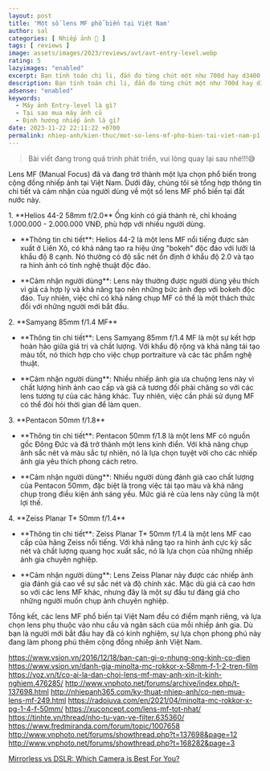 ```yaml
---
layout: post
title: 'Một số lens MF phổ biến tại Việt Nam'
author: sal
categories: [ Nhiếp ảnh 📸 ]
tags: [ reviews ]
image: assets/images/2023/reviews/avt/avt-entry-level.webp
rating: 5
lazyimages: "enabled"
excerpt: Bạn tính toán chi li, đắn đo từng chút một như 700d hay d3400 chụp nét hơn, thì bài viết này là của bạn. Những chiếc máy entry-level rẻ những cũng là đắt. Tại sao vậy?
description: Bạn tính toán chi li, đắn đo từng chút một như 700d hay d3400 chụp nét hơn, thì bài viết này là của bạn. Những chiếc máy entry-level rẻ những cũng là đắt. Tại sao vậy?
adsense: "enabled"
keywords:
  - Máy ảnh Entry-level là gì?
  - Tại sao mua máy ảnh cũ
  - Định hướng nhiếp ảnh là gì?
date: 2023-11-22 22:11:22 +0700
permalink: nhiep-anh/kien-thuc/mot-so-lens-mf-pho-bien-tai-viet-nam-p1
---
```


> Bài viết đang trong quá trình phát triển, vui lòng quay lại sau nhé!!!😅

Lens MF (Manual Focus) đã và đang trở thành một lựa chọn phổ biến trong cộng đồng nhiếp ảnh tại Việt Nam. Dưới đây, chúng tôi sẽ tổng hợp thông tin chi tiết và cảm nhận của người dùng về một số lens MF phổ biến tại đất nước này.

1\. \*\*Helios 44-2 58mm f/2.0\*\* Ống kính có giá thành rẻ, chỉ khoảng 1.000.000 - 2.000.000 VNĐ, phù hợp với nhiều người dùng.
  - \*\*Thông tin chi tiết\*\*: Helios 44-2 là một lens MF nổi tiếng được sản xuất ở Liên Xô, có khả năng tạo ra hiệu ứng "bokeh" độc đáo với lưỡi lá khẩu độ 8 cạnh. Nó thường có độ sắc nét ổn định ở khẩu độ 2.0 và tạo ra hình ảnh có tính nghệ thuật độc đáo.

  - \*\*Cảm nhận người dùng\*\*: Lens này thường được người dùng yêu thích vì giá cả hợp lý và khả năng tạo nên những bức ảnh đẹp với bokeh độc đáo. Tuy nhiên, việc chỉ có khả năng chụp MF có thể là một thách thức đối với những người mới bắt đầu.

2\. \*\*Samyang 85mm f/1.4 MF\*\*
  - \*\*Thông tin chi tiết\*\*: Lens Samyang 85mm f/1.4 MF là một sự kết hợp hoàn hảo giữa giá trị và chất lượng. Với khẩu độ rộng và khả năng tái tạo màu tốt, nó thích hợp cho việc chụp portraiture và các tác phẩm nghệ thuật.

  - \*\*Cảm nhận người dùng\*\*: Nhiều nhiếp ảnh gia ưa chuộng lens này vì chất lượng hình ảnh cao cấp và giá cả tương đối phải chăng so với các lens tương tự của các hãng khác. Tuy nhiên, việc cần phải sử dụng MF có thể đòi hỏi thời gian để làm quen.

3\. \*\*Pentacon 50mm f/1.8\*\*
  - \*\*Thông tin chi tiết\*\*: Pentacon 50mm f/1.8 là một lens MF có nguồn gốc Đông Đức và đã trở thành một lens kinh điển. Với khả năng chụp ảnh sắc nét và màu sắc tự nhiên, nó là lựa chọn tuyệt vời cho các nhiếp ảnh gia yêu thích phong cách retro.

  - \*\*Cảm nhận người dùng\*\*: Nhiều người dùng đánh giá cao chất lượng của Pentacon 50mm, đặc biệt là trong việc tái tạo màu và khả năng chụp trong điều kiện ánh sáng yếu. Mức giá rẻ của lens này cũng là một lợi thế.

4\. \*\*Zeiss Planar T\* 50mm f/1.4\*\*
  - \*\*Thông tin chi tiết\*\*: Zeiss Planar T\* 50mm f/1.4 là một lens MF cao cấp của hãng Zeiss nổi tiếng. Với khả năng tạo ra hình ảnh cực kỳ sắc nét và chất lượng quang học xuất sắc, nó là lựa chọn của những nhiếp ảnh gia chuyên nghiệp.

  - \*\*Cảm nhận người dùng\*\*: Lens Zeiss Planar này được các nhiếp ảnh gia đánh giá cao về sự sắc nét và độ chính xác. Mặc dù giá cả cao hơn so với các lens MF khác, nhưng đây là một sự đầu tư đáng giá cho những người muốn chụp ảnh chuyên nghiệp.

Tổng kết, các lens MF phổ biến tại Việt Nam đều có điểm mạnh riêng, và lựa chọn lens phụ thuộc vào nhu cầu và ngân sách của mỗi nhiếp ảnh gia. Dù bạn là người mới bắt đầu hay đã có kinh nghiệm, sự lựa chọn phong phú này đang làm phong phú thêm cộng đồng nhiếp ảnh Việt Nam.


https://www.vsion.vn/2016/12/18/ban-can-gi-o-nhung-ong-kinh-co-dien
https://www.vsion.vn/danh-gia-minolta-mc-rokkor-x-58mm-f-1-2-tren-film
https://voz.vn/t/co-ai-la-dan-choi-lens-mf-may-anh-xin-it-kinh-nghiem.476285/
http://www.vnphoto.net/forums/archive/index.php/t-137698.html
http://nhiepanh365.com/ky-thuat-nhiep-anh/co-nen-mua-lens-mf-249.html
https://radojuva.com/en/2021/04/minolta-mc-rokkor-x-pg-1-4-f-50mm/
https://xuconcept.com/lens-mf-tot-nhat/
https://tinhte.vn/thread/nho-tu-van-ve-filter.635360/
https://www.fredmiranda.com/forum/topic/1007658
http://www.vnphoto.net/forums/showthread.php?t=137698&page=12
http://www.vnphoto.net/forums/showthread.php?t=168282&page=3


<a href="https://petapixel.com/mirrorless-vs-dslr/" target="_blank" class="item-link item-content link external" id="facebook" onclick='getHrefOnclickAndRedirectWithLink(event)'>Mirrorless vs DSLR: Which Camera is Best For You?</a>

<script>
var root_url=window.location.origin;function getHrefOnclickAndRedirectWithLink(t){t.preventDefault();t=t.currentTarget.getAttribute("href");window.location=[root_url,"/redirect-v2?url=",encodeURIComponent(t)].join("")}
</script>
